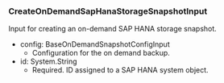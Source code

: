 ### CreateOnDemandSapHanaStorageSnapshotInput
Input for creating an on-demand SAP HANA storage snapshot.

- config: BaseOnDemandSnapshotConfigInput
  - Configuration for the on demand backup.
- id: System.String
  - Required. ID assigned to a SAP HANA system object.
